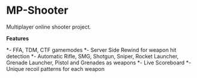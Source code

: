 # MP-Shooter

Multiplayer online shooter project.

**Features**

*- FFA, TDM, CTF gamemodes
*- Server Side Rewind for weapon hit detection
*- Automatic Rifle, SMG, Shotgun, Sniper, Rocket Launcher, Grenade Launcher, Pistol and Grenades as weapons
*- Live Scoreboard
*- Unique recoil patterns for each weapon
